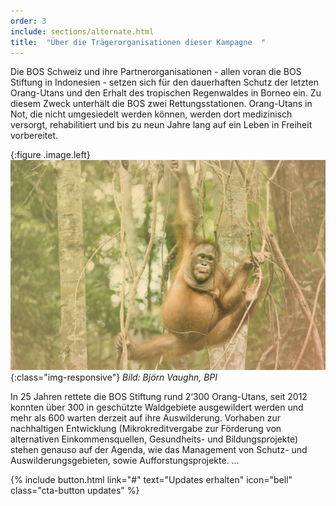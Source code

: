 ```yaml
---
order: 3
include: sections/alternate.html
title:  "Über die Trägerorganisationen dieser Kampagne  "
---
```

Die BOS Schweiz und ihre Partnerorganisationen - allen voran die BOS Stiftung in Indonesien - setzen sich für den dauerhaften Schutz der letzten Orang-Utans und den Erhalt des tropischen Regenwaldes in Borneo ein. Zu diesem Zweck unterhält die BOS zwei Rettungsstationen. Orang-Utans in Not, die nicht umgesiedelt werden können, werden dort medizinisch versorgt, rehabilitiert und bis zu neun Jahre lang auf ein Leben in Freiheit vorbereitet. 

{:figure .image.left}
  ![Burnt Forest](assets/img/ou-hanging-color.jpg){:class="img-responsive"}
  *Bild: Björn Vaughn, BPI*

In 25 Jahren rettete die BOS Stiftung rund 2‘300 Orang-Utans, seit 2012 konnten über 300 in geschützte Waldgebiete ausgewildert werden und mehr als 600 warten derzeit auf ihre Auswilderung. Vorhaben zur nachhaltigen Entwicklung (Mikrokreditvergabe zur Förderung von alternativen Einkommensquellen, Gesundheits- und Bildungsprojekte) stehen genauso auf der Agenda, wie das Management von Schutz- und Auswilderungsgebieten, sowie Aufforstungsprojekte. …

{% include button.html link="#" text="Updates erhalten" icon="bell" class="cta-button updates" %}